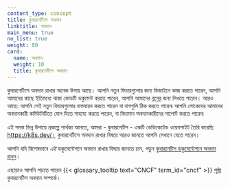 ```yaml
---
content_type: concept
title: কুবারনেটিসে অবদান 
linktitle: অবদান
main_menu: true
no_list: true
weight: 80
card:
  name: অবদান
  weight: 10
  title: কুবারনেটিসে অবদান 
---
```


<!-- overview -->

কুবারনেটিসে অবদান রাখার অনেক উপায় আছে। আপনি নতুন ফিচারগুলোর জন্য ডিজাইনে কাজ করতে পারেন, 
আপনি আমাদের কাছে ইতিমধ্যে থাকা কোডটি ডকুমেন্ট করতে পারেন, আপনি আমাদের [ব্লগের](/bn/blog) জন্য লিখতে পারেন।
আরও আছে: আপনি সেই নতুন ফিচারগুলোর বাস্তবায়ন করতে পারেন বা বাগগুলি ঠিক করতে পারেন৷ আপনি লোকেদের আমাদের 
অবদানকারী কমিউনিটিতে যোগ দিতে সাহায্য করতে পারেন, বা বিদ্যমান অবদানকারীদের সাপোর্ট করতে পারেন৷

এই সমস্ত ভিন্ন উপায়ে প্রকল্পে পার্থক্য আনতে, আমরা - কুবারনেটিস - 
একটি ডেডিকেটেড ওয়েবসাইট তৈরি করেছি: https://k8s.dev/। 
কুবারনেটিসে অবদান রাখার বিষয়ে আরও জানতে আপনি সেখানে যেতে পারেন।

আপনি যদি বিশেষভাবে _এই_ ডকুমেন্টেশনে অবদান রাখার বিষয়ে জানতে চান, পড়ুন
[কুবারনেটিস ডকুমেন্টেশনে অবদান রাখুন](/docs/contribute/docs/)।

এছাড়াও আপনি পড়তে পারেন
{{< glossary_tooltip text="CNCF" term_id="cncf" >}}
[পৃষ্ঠা](https://contribute.cncf.io/contributors/projects/#kubernetes)
কুবারনেটিস অবদান সম্পর্কে।
